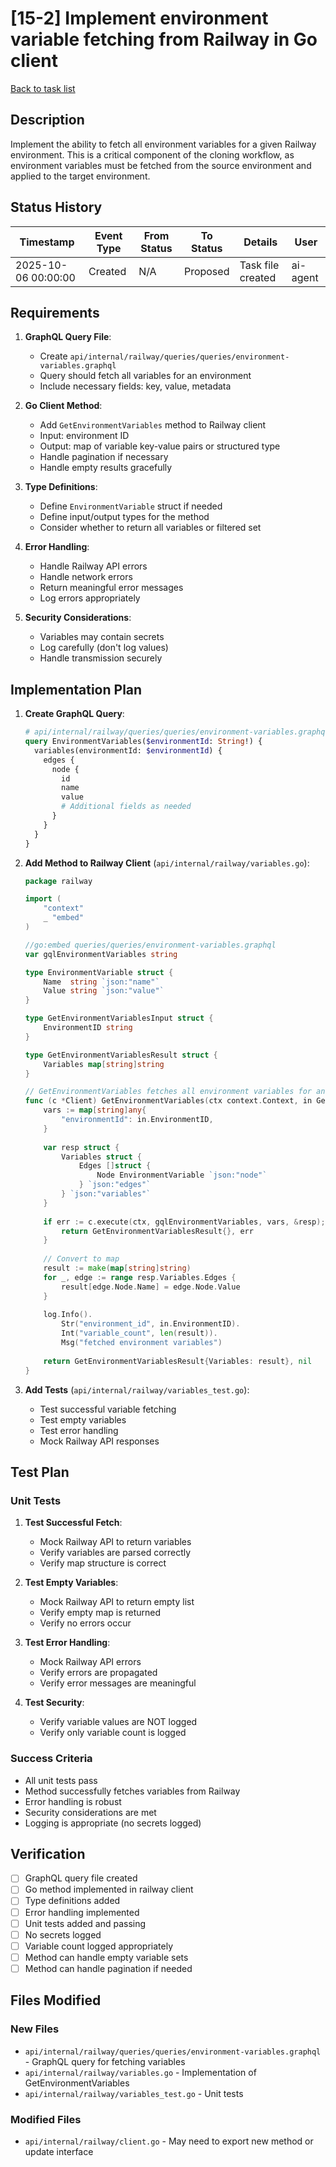 # [15-2] Implement environment variable fetching from Railway in Go client

[Back to task list](./tasks.md)

## Description

Implement the ability to fetch all environment variables for a given Railway environment. This is a critical component of the cloning workflow, as environment variables must be fetched from the source environment and applied to the target environment.

## Status History

| Timestamp | Event Type | From Status | To Status | Details | User |
|-----------|------------|-------------|-----------|---------|------|
| 2025-10-06 00:00:00 | Created | N/A | Proposed | Task file created | ai-agent |

## Requirements

1. **GraphQL Query File**:
   - Create `api/internal/railway/queries/queries/environment-variables.graphql`
   - Query should fetch all variables for an environment
   - Include necessary fields: key, value, metadata

2. **Go Client Method**:
   - Add `GetEnvironmentVariables` method to Railway client
   - Input: environment ID
   - Output: map of variable key-value pairs or structured type
   - Handle pagination if necessary
   - Handle empty results gracefully

3. **Type Definitions**:
   - Define `EnvironmentVariable` struct if needed
   - Define input/output types for the method
   - Consider whether to return all variables or filtered set

4. **Error Handling**:
   - Handle Railway API errors
   - Handle network errors
   - Return meaningful error messages
   - Log errors appropriately

5. **Security Considerations**:
   - Variables may contain secrets
   - Log carefully (don't log values)
   - Handle transmission securely

## Implementation Plan

1. **Create GraphQL Query**:
   ```graphql
   # api/internal/railway/queries/queries/environment-variables.graphql
   query EnvironmentVariables($environmentId: String!) {
     variables(environmentId: $environmentId) {
       edges {
         node {
           id
           name
           value
           # Additional fields as needed
         }
       }
     }
   }
   ```

2. **Add Method to Railway Client** (`api/internal/railway/variables.go`):
   ```go
   package railway
   
   import (
       "context"
       _ "embed"
   )
   
   //go:embed queries/queries/environment-variables.graphql
   var gqlEnvironmentVariables string
   
   type EnvironmentVariable struct {
       Name  string `json:"name"`
       Value string `json:"value"`
   }
   
   type GetEnvironmentVariablesInput struct {
       EnvironmentID string
   }
   
   type GetEnvironmentVariablesResult struct {
       Variables map[string]string
   }
   
   // GetEnvironmentVariables fetches all environment variables for an environment
   func (c *Client) GetEnvironmentVariables(ctx context.Context, in GetEnvironmentVariablesInput) (GetEnvironmentVariablesResult, error) {
       vars := map[string]any{
           "environmentId": in.EnvironmentID,
       }
       
       var resp struct {
           Variables struct {
               Edges []struct {
                   Node EnvironmentVariable `json:"node"`
               } `json:"edges"`
           } `json:"variables"`
       }
       
       if err := c.execute(ctx, gqlEnvironmentVariables, vars, &resp); err != nil {
           return GetEnvironmentVariablesResult{}, err
       }
       
       // Convert to map
       result := make(map[string]string)
       for _, edge := range resp.Variables.Edges {
           result[edge.Node.Name] = edge.Node.Value
       }
       
       log.Info().
           Str("environment_id", in.EnvironmentID).
           Int("variable_count", len(result)).
           Msg("fetched environment variables")
       
       return GetEnvironmentVariablesResult{Variables: result}, nil
   }
   ```

3. **Add Tests** (`api/internal/railway/variables_test.go`):
   - Test successful variable fetching
   - Test empty variables
   - Test error handling
   - Mock Railway API responses

## Test Plan

### Unit Tests

1. **Test Successful Fetch**:
   - Mock Railway API to return variables
   - Verify variables are parsed correctly
   - Verify map structure is correct

2. **Test Empty Variables**:
   - Mock Railway API to return empty list
   - Verify empty map is returned
   - Verify no errors occur

3. **Test Error Handling**:
   - Mock Railway API errors
   - Verify errors are propagated
   - Verify error messages are meaningful

4. **Test Security**:
   - Verify variable values are NOT logged
   - Verify only variable count is logged

### Success Criteria

- All unit tests pass
- Method successfully fetches variables from Railway
- Error handling is robust
- Security considerations are met
- Logging is appropriate (no secrets logged)

## Verification

- [ ] GraphQL query file created
- [ ] Go method implemented in railway client
- [ ] Type definitions added
- [ ] Error handling implemented
- [ ] Unit tests added and passing
- [ ] No secrets logged
- [ ] Variable count logged appropriately
- [ ] Method can handle empty variable sets
- [ ] Method can handle pagination if needed

## Files Modified

### New Files
- `api/internal/railway/queries/queries/environment-variables.graphql` - GraphQL query for fetching variables
- `api/internal/railway/variables.go` - Implementation of GetEnvironmentVariables
- `api/internal/railway/variables_test.go` - Unit tests

### Modified Files
- `api/internal/railway/client.go` - May need to export new method or update interface

